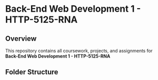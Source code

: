 #  Back-End Web Development 1 - HTTP-5125-RNA

## Overview

This repository contains all coursework, projects, and assignments for **Back-End Web Development 1 - HTTP-5125-RNA**

##  Folder Structure
